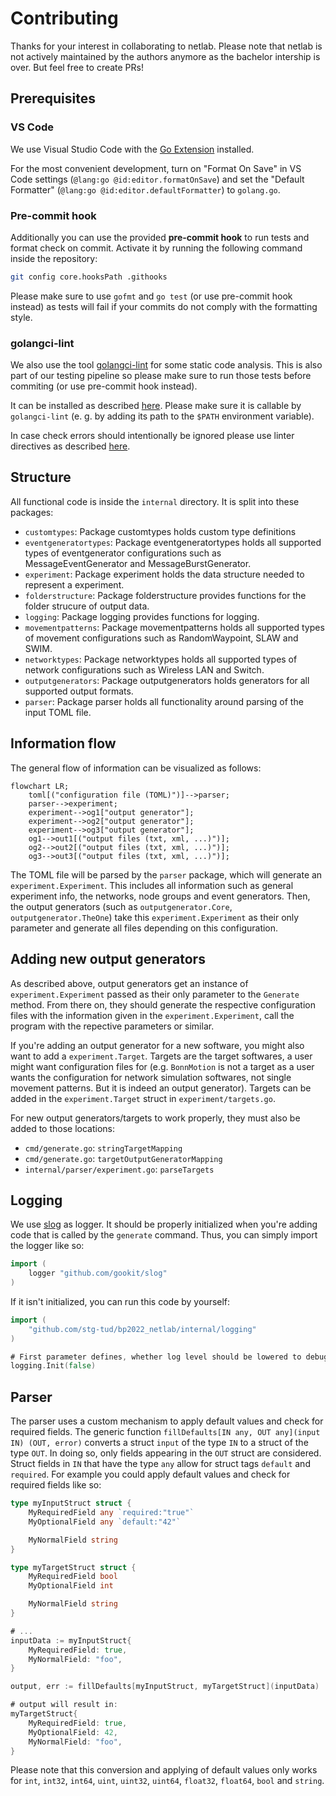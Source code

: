 # Contributing

Thanks for your interest in collaborating to netlab. Please note that netlab is not actively maintained by the authors anymore as the bachelor intership is over. But feel free to create PRs!

## Prerequisites

### VS Code

We use Visual Studio Code with the [Go Extension](https://marketplace.visualstudio.com/items?itemName=golang.Go) installed.

For the most convenient development, turn on "Format On Save" in VS Code settings (`@lang:go @id:editor.formatOnSave`) and set the "Default Formatter" (`@lang:go @id:editor.defaultFormatter`) to `golang.go`.

### Pre-commit hook

Additionally you can use the provided **pre-commit hook** to run tests and format check on commit. Activate it by running the following command inside the repository:

```bash
git config core.hooksPath .githooks
```

Please make sure to use `gofmt` and `go test` (or use pre-commit hook instead) as tests will fail if your commits do not comply with the formatting style.

### golangci-lint

We also use the tool [golangci-lint](https://golangci-lint.run/) for some static code analysis. This is also part of our testing pipeline so please make sure to run those tests before commiting (or use pre-commit hook instead).

It can be installed as described [here](https://golangci-lint.run/usage/install/#local-installation). Please make sure it is callable by `golangci-lint` (e. g. by adding its path to the `$PATH` environment variable).

In case check errors should intentionally be ignored please use linter directives as described [here](https://golangci-lint.run/usage/false-positives/#nolint-directive).

## Structure

All functional code is inside the `internal` directory. It is split into these packages:

- `customtypes`: Package customtypes holds custom type definitions
- `eventgeneratortypes`: Package eventgeneratortypes holds all supported types of eventgenerator configurations such as MessageEventGenerator and MessageBurstGenerator.
- `experiment`: Package experiment holds the data structure needed to represent a experiment.
- `folderstructure`: Package folderstructure provides functions for the folder strucure of output data.
- `logging`: Package logging provides functions for logging.
- `movementpatterns`: Package movementpatterns holds all supported types of movement configurations such as RandomWaypoint, SLAW and SWIM.
- `networktypes`: Package networktypes holds all supported types of network configurations such as Wireless LAN and Switch.
- `outputgenerators`: Package outputgenerators holds generators for all supported output formats.
- `parser`: Package parser holds all functionality around parsing of the input TOML file.

## Information flow

The general flow of information can be visualized as follows:

```mermaid
flowchart LR;
    toml[("configuration file (TOML)")]-->parser;
    parser-->experiment;
    experiment-->og1["output generator"];
    experiment-->og2["output generator"];
    experiment-->og3["output generator"];
    og1-->out1[("output files (txt, xml, ...)")];
    og2-->out2[("output files (txt, xml, ...)")];
    og3-->out3[("output files (txt, xml, ...)")];
```

The TOML file will be parsed by the `parser` package, which will generate an `experiment.Experiment`. This includes all information such as general experiment info, the networks, node groups and event generators. Then, the output generators (such as `outputgenerator.Core`, `outputgenerator.TheOne`) take this `experiment.Experiment` as their only parameter and generate all files depending on this configuration.

## Adding new output generators

As described above, output generators get an instance of `experiment.Experiment` passed as their only parameter to the `Generate` method. From there on, they should generate the respective configuration files with the information given in the `experiment.Experiment`, call the program with the repective parameters or similar.

If you're adding an output generator for a new software, you might also want to add a `experiment.Target`. Targets are the target softwares, a user might want configuration files for (e.g. `BonnMotion` is not a target as a user wants the configuration for network simulation softwares, not single movement patterns. But it is indeed an output generator). Targets can be added in the `experiment.Target` struct in `experiment/targets.go`.

For new output generators/targets to work properly, they must also be added to those locations:

- `cmd/generate.go`: `stringTargetMapping`
- `cmd/generate.go`: `targetOutputGeneratorMapping`
- `internal/parser/experiment.go`: `parseTargets`

## Logging

We use [slog](https://github.com/gookit/slog) as logger. It should be properly initialized when you're adding code that is called by the `generate` command. Thus, you can simply import the logger like so:

```go
import (
    logger "github.com/gookit/slog"
)
```

If it isn't initialized, you can run this code by yourself:

```go
import (
    "github.com/stg-tud/bp2022_netlab/internal/logging"
)

# First parameter defines, whether log level should be lowered to debug
logging.Init(false)
```

## Parser

The parser uses a custom mechanism to apply default values and check for required fields. The generic function `fillDefaults[IN any, OUT any](input IN) (OUT, error)` converts a struct `input` of the type `IN` to a struct of the type `OUT`. In doing so, only fields appearing in the `OUT` struct are considered. Struct fields in `IN` that have the type `any` allow for struct tags `default` and `required`. For example you could apply default values and check for required fields like so:

```go
type myInputStruct struct {
    MyRequiredField any `required:"true"`
    MyOptionalField any `default:"42"`

    MyNormalField string
}

type myTargetStruct struct {
    MyRequiredField bool
    MyOptionalField int

    MyNormalField string
}

# ...
inputData := myInputStruct{
    MyRequiredField: true,
    MyNormalField: "foo",
}

output, err := fillDefaults[myInputStruct, myTargetStruct](inputData)

# output will result in:
myTargetStruct{
    MyRequiredField: true,
    MyOptionalField: 42,
    MyNormalField: "foo",
}
```

Please note that this conversion and applying of default values only works for `int`, `int32`, `int64`, `uint`, `uint32`, `uint64`, `float32`, `float64`, `bool` and `string`.
